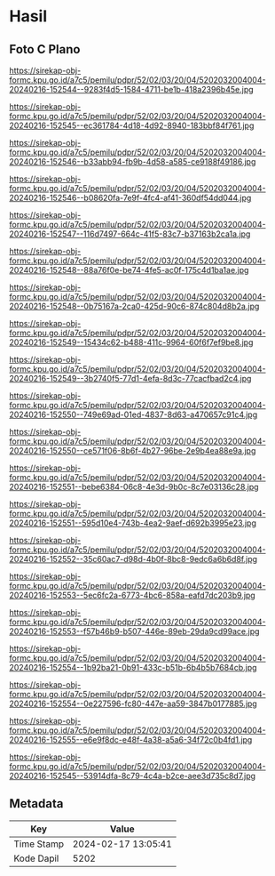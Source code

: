 # Hasil

## Foto C Plano

https://sirekap-obj-formc.kpu.go.id/a7c5/pemilu/pdpr/52/02/03/20/04/5202032004004-20240216-152544--9283f4d5-1584-4711-be1b-418a2396b45e.jpg

https://sirekap-obj-formc.kpu.go.id/a7c5/pemilu/pdpr/52/02/03/20/04/5202032004004-20240216-152545--ec361784-4d18-4d92-8940-183bbf84f761.jpg

https://sirekap-obj-formc.kpu.go.id/a7c5/pemilu/pdpr/52/02/03/20/04/5202032004004-20240216-152546--b33abb94-fb9b-4d58-a585-ce9188f49186.jpg

https://sirekap-obj-formc.kpu.go.id/a7c5/pemilu/pdpr/52/02/03/20/04/5202032004004-20240216-152546--b08620fa-7e9f-4fc4-af41-360df54dd044.jpg

https://sirekap-obj-formc.kpu.go.id/a7c5/pemilu/pdpr/52/02/03/20/04/5202032004004-20240216-152547--116d7497-664c-41f5-83c7-b37163b2ca1a.jpg

https://sirekap-obj-formc.kpu.go.id/a7c5/pemilu/pdpr/52/02/03/20/04/5202032004004-20240216-152548--88a76f0e-be74-4fe5-ac0f-175c4d1ba1ae.jpg

https://sirekap-obj-formc.kpu.go.id/a7c5/pemilu/pdpr/52/02/03/20/04/5202032004004-20240216-152548--0b75167a-2ca0-425d-90c6-874c804d8b2a.jpg

https://sirekap-obj-formc.kpu.go.id/a7c5/pemilu/pdpr/52/02/03/20/04/5202032004004-20240216-152549--15434c62-b488-411c-9964-60f6f7ef9be8.jpg

https://sirekap-obj-formc.kpu.go.id/a7c5/pemilu/pdpr/52/02/03/20/04/5202032004004-20240216-152549--3b2740f5-77d1-4efa-8d3c-77cacfbad2c4.jpg

https://sirekap-obj-formc.kpu.go.id/a7c5/pemilu/pdpr/52/02/03/20/04/5202032004004-20240216-152550--749e69ad-01ed-4837-8d63-a470657c91c4.jpg

https://sirekap-obj-formc.kpu.go.id/a7c5/pemilu/pdpr/52/02/03/20/04/5202032004004-20240216-152550--ce571f06-8b6f-4b27-96be-2e9b4ea88e9a.jpg

https://sirekap-obj-formc.kpu.go.id/a7c5/pemilu/pdpr/52/02/03/20/04/5202032004004-20240216-152551--bebe6384-06c8-4e3d-9b0c-8c7e03136c28.jpg

https://sirekap-obj-formc.kpu.go.id/a7c5/pemilu/pdpr/52/02/03/20/04/5202032004004-20240216-152551--595d10e4-743b-4ea2-9aef-d692b3995e23.jpg

https://sirekap-obj-formc.kpu.go.id/a7c5/pemilu/pdpr/52/02/03/20/04/5202032004004-20240216-152552--35c60ac7-d98d-4b0f-8bc8-9edc6a6b6d8f.jpg

https://sirekap-obj-formc.kpu.go.id/a7c5/pemilu/pdpr/52/02/03/20/04/5202032004004-20240216-152553--5ec6fc2a-6773-4bc6-858a-eafd7dc203b9.jpg

https://sirekap-obj-formc.kpu.go.id/a7c5/pemilu/pdpr/52/02/03/20/04/5202032004004-20240216-152553--f57b46b9-b507-446e-89eb-29da9cd99ace.jpg

https://sirekap-obj-formc.kpu.go.id/a7c5/pemilu/pdpr/52/02/03/20/04/5202032004004-20240216-152554--1b92ba21-0b91-433c-b51b-6b4b5b7684cb.jpg

https://sirekap-obj-formc.kpu.go.id/a7c5/pemilu/pdpr/52/02/03/20/04/5202032004004-20240216-152554--0e227596-fc80-447e-aa59-3847b0177885.jpg

https://sirekap-obj-formc.kpu.go.id/a7c5/pemilu/pdpr/52/02/03/20/04/5202032004004-20240216-152555--e6e9f8dc-e48f-4a38-a5a6-34f72c0b4fd1.jpg

https://sirekap-obj-formc.kpu.go.id/a7c5/pemilu/pdpr/52/02/03/20/04/5202032004004-20240216-152545--53914dfa-8c79-4c4a-b2ce-aee3d735c8d7.jpg


## Metadata

| Key        | Value               |
| ---------- | ------------------- |
| Time Stamp | 2024-02-17 13:05:41 |
| Kode Dapil | 5202                |



